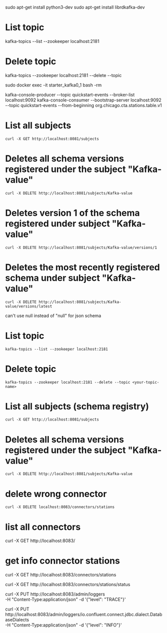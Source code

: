 sudo apt-get install python3-dev
sudo apt-get install librdkafka-dev

# List topic
kafka-topics --list --zookeeper localhost:2181
# Delete topic
kafka-topics --zookeeper localhost:2181 --delete --topic <your-topic-name>


sudo docker exec -it starter_kafka0_1 bash -rm


kafka-console-producer --topic quickstart-events --broker-list localhost:9092
kafka-console-consumer --bootstrap-server localhost:9092 --topic quickstart-events --from-beginning
org.chicago.cta.stations.table.v1
# List all subjects
`curl -X GET http://localhost:8081/subjects`

# Deletes all schema versions registered under the subject "Kafka-value"
`curl -X DELETE http://localhost:8081/subjects/Kafka-value`
  

# Deletes version 1 of the schema registered under subject "Kafka-value"
`curl -X DELETE http://localhost:8081/subjects/Kafka-value/versions/1`


# Deletes the most recently registered schema under subject "Kafka-value"
`curl -X DELETE http://localhost:8081/subjects/Kafka-value/versions/latest`

  
  
  can't use null instead of "null" for json schema
  
# List topic
`kafka-topics --list --zookeeper localhost:2181`

# Delete topic
`kafka-topics --zookeeper localhost:2181 --delete --topic <your-topic-name>`

# List all subjects (schema registry)
`curl -X GET http://localhost:8081/subjects`

# Deletes all schema versions registered under the subject "Kafka-value"
`curl -X DELETE http://localhost:8081/subjects/Kafka-value`

# delete wrong connector
`curl -X DELETE localhost:8083/connectors/stations`

# list all connectors
curl -X GET http://localhost:8083/

# get info connector stations
curl -X GET http://localhost:8083/connectors/stations

curl -X GET http://localhost:8083/connectors/stations/status

curl -X PUT http://localhost:8083/admin/loggers \
     -H "Content-Type:application/json" -d '{"level": "TRACE"}'

curl -X PUT http://localhost:8083/admin/loggers/io.confluent.connect.jdbc.dialect.DatabaseDialects \
     -H "Content-Type:application/json" -d '{"level": "INFO"}'